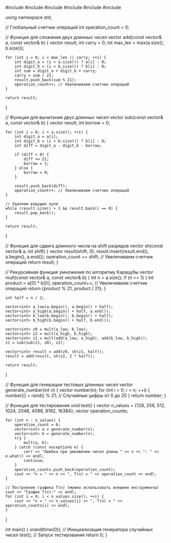 #include <iostream>
#include <vector>
#include <algorithm>
#include <string>
#include <cmath>
#include <stdexcept>

using namespace std;

// Глобальный счетчик операций
int operation_count = 0;

// Функция для сложения двух длинных чисел
vector<int> add(const vector<int>& a, const vector<int>& b) {
    vector<int> result;
    int carry = 0;
    int max_len = max(a.size(), b.size());

    for (int i = 0; i < max_len || carry; ++i) {
        int digit_a = (i < a.size()) ? a[i] : 0;
        int digit_b = (i < b.size()) ? b[i] : 0;
        int sum = digit_a + digit_b + carry;
        carry = sum / 21;
        result.push_back(sum % 21);
        operation_count++; // Увеличиваем счетчик операций
    }

    return result;
}

// Функция для вычитания двух длинных чисел
vector<int> sub(const vector<int>& a, const vector<int>& b) {
    vector<int> result;
    int borrow = 0;

    for (int i = 0; i < a.size(); ++i) {
        int digit_a = a[i];
        int digit_b = (i < b.size()) ? b[i] : 0;
        int diff = digit_a - digit_b - borrow;

        if (diff < 0) {
            diff += 21;
            borrow = 1;
        } else {
            borrow = 0;
        }

        result.push_back(diff);
        operation_count++; // Увеличиваем счетчик операций
    }

    // Удаляем ведущие нули
    while (result.size() > 1 && result.back() == 0) {
        result.pop_back();
    }

    return result;
}

// Функция для сдвига длинного числа на shift разрядов
vector<int> sh(const vector<int>& a, int shift) {
    vector<int> result(shift, 0);
    result.insert(result.end(), a.begin(), a.end());
    operation_count += shift; // Увеличиваем счетчик операций
    return result;
}

// Рекурсивная функция умножения по алгоритму Карацубы
vector<int> mult(const vector<int>& a, const vector<int>& b) {
    int n = a.size();
    if (n <= 1) {
        int product = a[0] * b[0];
        operation_count++; // Увеличиваем счетчик операций
        return {product % 21, product / 21};
    }

    int half = n / 2;

    vector<int> a_low(a.begin(), a.begin() + half);
    vector<int> a_high(a.begin() + half, a.end());
    vector<int> b_low(b.begin(), b.begin() + half);
    vector<int> b_high(b.begin() + half, b.end());

    vector<int> z0 = mult(a_low, b_low);
    vector<int> z2 = mult(a_high, b_high);
    vector<int> z1 = mult(add(a_low, a_high), add(b_low, b_high));
    z1 = sub(sub(z1, z0), z2);

    vector<int> result = add(z0, sh(z1, half));
    result = add(result, sh(z2, 2 * half));

    return result;
}

// Функция для генерации тестовых длинных чисел
vector<int> generate_number(int n) {
    vector<int> number(n);
    for (int i = 0; i < n; ++i) {
        number[i] = rand() % 21; // Случайные цифры от 0 до 20
    }
    return number;
}

// Функция для тестирования
void test() {
    vector<int> n_values = {128, 256, 512, 1024, 2048, 4096, 8192, 16384};
    vector<int> operation_counts;

    for (int n : n_values) {
        operation_count = 0;
        vector<int> a = generate_number(n);
        vector<int> b = generate_number(n);
        try {
            mult(a, b);
        } catch (const exception& e) {
            cerr << "Ошибка при умножении чисел длины " << n << ": " << e.what() << endl;
            continue;
        }
        operation_counts.push_back(operation_count);
        cout << "n = " << n << ", T(n) = " << operation_count << endl;
    }

    // Построение графика T(n) (можно использовать внешние инструменты)
    cout << "График T(n):" << endl;
    for (int i = 0; i < n_values.size(); ++i) {
        cout << "n = " << n_values[i] << ", T(n) = " << operation_counts[i] << endl;
    }
}

int main() {
    srand(time(0)); // Инициализация генератора случайных чисел
    test(); // Запуск тестирования
    return 0;
}